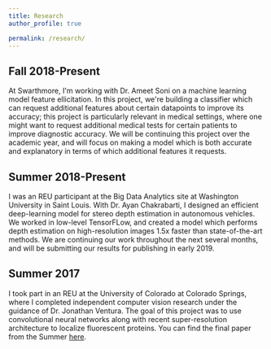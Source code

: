 ```yaml
---
title: Research
author_profile: true

permalink: /research/
---
```

## Fall 2018-Present
At Swarthmore, I'm working with Dr. Ameet Soni on a machine learning model feature ellicitation. In this project, we're building a classifier which can request additional features about certain datapoints to improve its accuracy; this project is particularly relevant in medical settings, where one might want to request additional medical tests for certain patients to improve diagnostic accuracy. We will be continuing this project over the academic year, and will focus on making a model which is both accurate and explanatory in terms of which additional features it requests. 

## Summer 2018-Present
I was an REU participant at the Big Data Analytics site at Washington University in Saint Louis. With Dr. Ayan Chakrabarti, I designed an efficient deep-learning model for stereo depth estimation in autonomous vehicles. We worked in low-level TensorFLow, and created a model which performs depth estimation on high-resolution images 1.5x faster than state-of-the-art methods. We are continuing our work throughout the next several months, and will be submitting our results for publishing in early 2019. 

## Summer 2017

I took part in an REU at the University of Colorado at Colorado Springs, where I completed independent computer vision research under the guidance of Dr. Jonathan Ventura. The goal of this project was to use convolutional neural networks along with recent super-resolution architecture to localize fluorescent proteins. You can find the final paper from the Summer [here](/assets/pdfs/reu_final.pdf).

